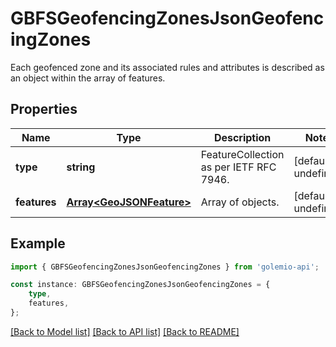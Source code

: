 # GBFSGeofencingZonesJsonGeofencingZones

Each geofenced zone and its associated rules and attributes is described as an object within the array of features.

## Properties

Name | Type | Description | Notes
------------ | ------------- | ------------- | -------------
**type** | **string** | FeatureCollection as per IETF RFC 7946. | [default to undefined]
**features** | [**Array&lt;GeoJSONFeature&gt;**](GeoJSONFeature.md) | Array of objects. | [default to undefined]

## Example

```typescript
import { GBFSGeofencingZonesJsonGeofencingZones } from 'golemio-api';

const instance: GBFSGeofencingZonesJsonGeofencingZones = {
    type,
    features,
};
```

[[Back to Model list]](../README.md#documentation-for-models) [[Back to API list]](../README.md#documentation-for-api-endpoints) [[Back to README]](../README.md)
